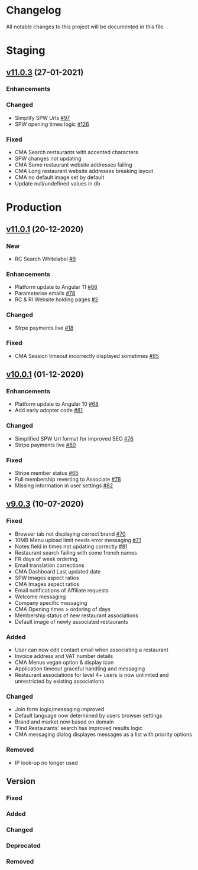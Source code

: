 # Changelog
All notable changes to this project will be documented in this file.

# Staging

## [v11.0.3](http://staging.cma.restaurantcollective.io/) (27-01-2021)

### Enhancements


### Changed
- Simplify SPW Urls [#97](https://github.com/RDLtd/rc-cma/issues/97)
- SPW opening times logic [#126](https://github.com/RDLtd/rc-server/issues/126)

### Fixed
- CMA Search restaurants with accented characters
- SPW changes not updating
- CMA Some restaurant website addresses failing
- CMA Long restaurant website addresses breaking layout
- CMA no default image set by default
- Update null/undefined values in db

# Production

## [v11.0.1](https://cma.restaurantcollective.io/) (20-12-2020)

### New
- RC Search Whitelabel [#9](https://github.com/RDLtd/rc-whitelabel/issues/9)

### Enhancements
- Platform update to Angular 11 [#88](https://github.com/RDLtd/rc-cma/issues/88)
- Parameterise emails [#78](https://github.com/RDLtd/rc-server/issues/78)
- RC & RI Website holding pages [#2](https://github.com/RDLtd/rc-web/issues/2)

### Changed
- Strpe payments live [#18](https://github.com/RDLtd/rc-cma/issues/18)

### Fixed
- CMA Session timeout incorrectly displayed sometimes [#85](https://github.com/RDLtd/rc-cma/issues/85) 


## [v10.0.1](https://cma.restaurantcollective.io/) (01-12-2020)

### Enhancements
- Platform update to Angular 10 [#68](https://github.com/orgs/RDLtd/projects/3#card-40818506)
- Add early adopter code [#81](https://github.com/orgs/RDLtd/projects/3#card-44829728)

### Changed
- Simplified SPW Url format for improved SEO [#76](https://github.com/orgs/RDLtd/projects/3#card-42739790)
- Stripe payments live [#80](https://github.com/orgs/RDLtd/projects/3#card-44819252)

### Fixed
- Stripe member status [#65](https://github.com/orgs/RDLtd/projects/3#card-40795121)
- Full membership reverting to Associate [#78](https://github.com/orgs/RDLtd/projects/3#card-44263393)
- Missing information in user settings [#82](https://github.com/orgs/RDLtd/projects/3#card-44838883)

## [v9.0.3](https://www.restaurantcollective.io/) (10-07-2020)

### Fixed 
- Browser tab not displaying correct brand [#70](https://github.com/orgs/RDLtd/projects/3#card-41417557)
- 10MB Menu upload limit needs error messaging [#71](https://github.com/orgs/RDLtd/projects/3#card-41417579)
- Notes field in times not updating correctly [#81](https://github.com/orgs/RDLtd/projects/3#card-32492382)
- Restaurant search failing with some french names
- FR days of week ordering
- Email translation corrections
- CMA Dashboard Last updated date
- SPW Images aspect ratios
- CMA Images aspect ratios
- Email notifications of Affiliate requests
- Welcome messaging
- Company specific messaging
- CMA Opening times > ordering of days
- Membership status of new restaurant associations
- Default image of newly associated restaurants

### Added
- User can now edit contact email when associating a restaurant
- Invoice address and VAT number details
- CMA Menus vegan option & display icon
- Application timeout graceful handling and messaging
- Restaurant associations for level 4+ users is now unlimited and unrestricted by existing associations

### Changed
- Join form logic/messaging improved
- Default language now determined by users browser settings
- Brand and market now based on domain
- 'Find Restaurants' search has improved results logic
- CMA messaging dialog displayes messages as a list with priority options

### Removed
- IP look-up no longer used

## Version
### Fixed
### Added
### Changed
### Deprecated
### Removed




